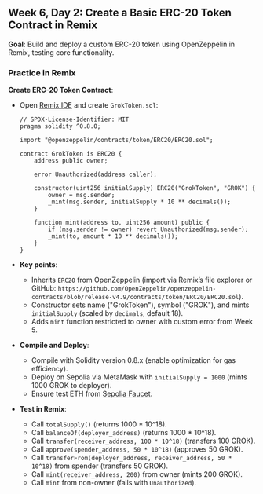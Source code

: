## Week 6, Day 2: Create a Basic ERC-20 Token Contract in Remix

**Goal**: Build and deploy a custom ERC-20 token using OpenZeppelin in Remix, testing core functionality.

### Practice in Remix

**Create ERC-20 Token Contract**:

- Open [Remix IDE](https://remix.ethereum.org/) and create `GrokToken.sol`:

  ```
  // SPDX-License-Identifier: MIT
  pragma solidity ^0.8.0;

  import "@openzeppelin/contracts/token/ERC20/ERC20.sol";

  contract GrokToken is ERC20 {
      address public owner;

      error Unauthorized(address caller);

      constructor(uint256 initialSupply) ERC20("GrokToken", "GROK") {
          owner = msg.sender;
          _mint(msg.sender, initialSupply * 10 ** decimals());
      }

      function mint(address to, uint256 amount) public {
          if (msg.sender != owner) revert Unauthorized(msg.sender);
          _mint(to, amount * 10 ** decimals());
      }
  }
  ```

- **Key points**:
  - Inherits `ERC20` from OpenZeppelin (import via Remix’s file explorer or GitHub: `https://github.com/OpenZeppelin/openzeppelin-contracts/blob/release-v4.9/contracts/token/ERC20/ERC20.sol`).
  - Constructor sets name ("GrokToken"), symbol ("GROK"), and mints `initialSupply` (scaled by `decimals`, default 18).
  - Adds `mint` function restricted to owner with custom error from Week 5.
- **Compile and Deploy**:
  - Compile with Solidity version 0.8.x (enable optimization for gas efficiency).
  - Deploy on Sepolia via MetaMask with `initialSupply = 1000` (mints 1000 GROK to deployer).
  - Ensure test ETH from [Sepolia Faucet](https://sepoliafaucet.com/).
- **Test in Remix**:
  - Call `totalSupply()` (returns 1000 \* 10^18).
  - Call `balanceOf(deployer_address)` (returns 1000 \* 10^18).
  - Call `transfer(receiver_address, 100 * 10^18)` (transfers 100 GROK).
  - Call `approve(spender_address, 50 * 10^18)` (approves 50 GROK).
  - Call `transferFrom(deployer_address, receiver_address, 50 * 10^18)` from spender (transfers 50 GROK).
  - Call `mint(receiver_address, 200)` from owner (mints 200 GROK).
  - Call `mint` from non-owner (fails with `Unauthorized`).
